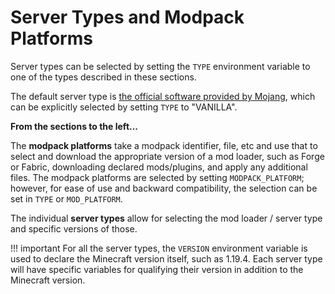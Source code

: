 # Server Types and Modpack Platforms

Server types can be selected by setting the `TYPE` environment variable to one of the types described in these sections.

The default server type is [the official software provided by Mojang](https://www.minecraft.net/en-us/download/server), which can be explicitly selected by setting `TYPE` to "VANILLA".

**From the sections to the left...**

The **modpack platforms** take a modpack identifier, file, etc and use that to select and download the appropriate version of a mod loader, such as Forge or Fabric, downloading declared mods/plugins, and apply any additional files. The modpack platforms are selected by setting `MODPACK_PLATFORM`; however, for ease of use and backward compatibility, the selection can be set in `TYPE` or `MOD_PLATFORM`.

The individual **server types** allow for selecting the mod loader / server type and specific versions of those. 

!!! important
    For all the server types, the `VERSION` environment variable is used to declare the Minecraft version itself, such as 1.19.4. Each server type will have specific variables for qualifying their version in addition to the Minecraft version.
